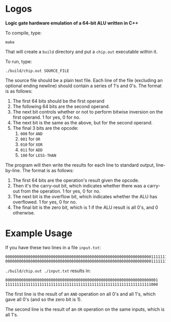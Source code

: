 # Logos
**Logic gate hardware emulation of a 64-bit ALU written in C++**

To compile, type:

```
make
```

That will create a `build` directory and put a `chip.out` executable within it.

To run, type:

```
./build/chip.out SOURCE_FILE
```

The source file should be a plain text file. Each line of the file (excluding an optional ending newline) should contain
a series of 1's and 0's. The format is as follows:

1. The first 64 bits should be the first operand
2. The following 64 bits are the second operand.
3. The next bit controls whether or not to perform bitwise inversion on the first operand. 1 for yes, 0 for no.
4. The next bit is the same as the above, but for the second operand.
5. The final 3 bits are the opcode:
   1. `000` for `AND`
   2. `001` for `OR`
   3. `010` for `XOR`
   4. `011` for `ADD`
   5. `100` for `LESS-THAN`

The program will then write the results for each line to standard output, line-by-line. The format is as follows:

1. The first 64 bits are the operation's result given the opcode.
2. Then it's the carry-out bit, which indicates whether there was a carry-out from the operation. 1 for yes, 0 for no.
3. The next bit is the overflow bit, which indicates whether the ALU has overflowed. 1 for yes, 0 for no.
4. The final bit is the zero bit, which is 1 if the ALU result is all 0's, and 0 otherwise.

# Example Usage

If you have these two lines in a file `input.txt`:

```
00000000000000000000000000000000000000000000000000000000000000001111111111111111111111111111111111111111111111111111111111111111000000
00000000000000000000000000000000000000000000000000000000000000001111111111111111111111111111111111111111111111111111111111111111000001
```

`./build/chip.out ./input.txt` results in:

```
0000000000000000000000000000000000000000000000000000000000000000001
1111111111111111111111111111111111111111111111111111111111111111000
```

The first line is the result of an `AND` operation on all 0's and all 1's, which gave all 0's (and so the zero bit is
1).

The second line is the result of an `OR` operation on the same inputs, which is all 1's.
